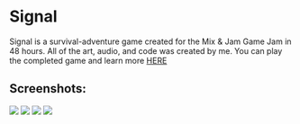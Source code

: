 # Signal
Signal is a survival-adventure game created for the Mix & Jam Game Jam in 48 hours. All of the art, audio, and code was created by me.
You can play the completed game and learn more [HERE](https://sethhamm.itch.io/signal)

## Screenshots:
<img src="https://img.itch.zone/aW1hZ2UvODI5Mjc5LzQ2NDc2NjQuanBn/794x1000/vnkD%2BW.jpg">
<img src="https://img.itch.zone/aW1hZ2UvODI5Mjc5LzQ2NDc2NjUuanBn/794x1000/ssPwjP.jpg">
<img src="https://img.itch.zone/aW1hZ2UvODI5Mjc5LzQ2NDc2NjMuanBn/794x1000/fcG7jZ.jpg">
<img src="https://img.itch.zone/aW1hZ2UvODI5Mjc5LzQ2NDc2NjIuanBn/794x1000/1JFjmy.jpg">
